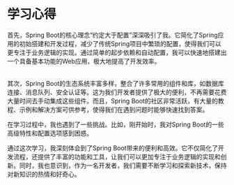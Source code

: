 <h1>学习心得</h1>
<p>首先，Spring Boot的核心理念“约定大于配置”深深吸引了我。它简化了Spring应用的初始搭建和开发过程，减少了传统Spring项目中繁琐的配置，使得我们可以更专注于业务逻辑的实现。通过简单的起步依赖和自动配置，我可以快速地搭建出一个具备基本功能的Web应用，极大地提高了开发效率。</p>
<br>其次，Spring Boot的生态系统丰富多样，整合了许多常用的组件和库，如数据库连接、消息队列、安全认证等。这为我们开发者提供了极大的便利，不再需要花费大量时间去手动集成这些组件。而且，Spring Boot的社区非常活跃，有大量的教程、示例和解决方案可供参考，使得我们在遇到问题时能够快速找到答案。</br>
<p>在学习过程中，我也遇到了一些挑战。比如，刚开始时，我对Spring Boot的一些高级特性和配置选项感到困惑。</p>
<p>通过这次学习，我深刻体会到了Spring Boot带来的便利和高效。它不仅简化了开发流程，还提供了丰富的功能和工具，让我们可以更加专注于业务逻辑的实现和创新。同时，我也意识到，作为一名开发者，我们需要不断学习和探索新技术，保持对新知识的热情和好奇心。</p>
